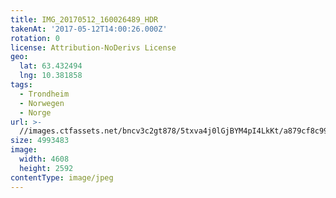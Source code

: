 ```yaml
---
title: IMG_20170512_160026489_HDR
takenAt: '2017-05-12T14:00:26.000Z'
rotation: 0
license: Attribution-NoDerivs License
geo:
  lat: 63.432494
  lng: 10.381858
tags:
  - Trondheim
  - Norwegen
  - Norge
url: >-
  //images.ctfassets.net/bncv3c2gt878/5txva4j0lGjBYM4pI4LkKt/a879cf8c9991dface0c9c7992041555e/img_20170512_160026489_hdr_33841007823_o
size: 4993483
image:
  width: 4608
  height: 2592
contentType: image/jpeg
---
```



